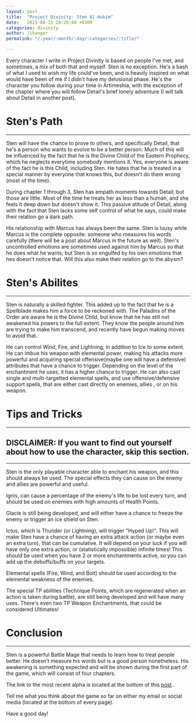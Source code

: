 ```yaml
---
layout: post
title:  "Project Divinity: Sten Al-Hukim"
date:   2021-08-15 20:26:08 +0300
categories: divinity
author: Jihanger
permalink: "/:year/:month/:day/:categories/:title/"

---
```


Every character I write in Project Divinity is based on people I've met, and sometimes, a mix of both that and myself. Sten is no exception. He's a bash of what I used to wish my life could've been, and is heavily inspired on what would have been of me if I didn't have my delusional phase. He's the character you follow during your time in Artimeshia, with the exception of the chapter where you will follow Detail's brief lonely adventure (I will talk about Detail in another post).

<h1>Sten's Path</h1>
<hr>
Sten will have the chance to prove to others, and specifically Detail, that he's a person who wants to evolve to be a better person. Much of this will be influenced by the fact that he is the Divine Child of the Eastern Prophecy, which he neglects everytime somebody mentions it. Yes, everyone is aware of the fact he is this Child, including Sten. He hates that he is treated in a special manner by everyone that knows this, but doesn't do them wrong (most of the time).

During chapter 1 through 3, Sten has empath moments towards Detail, but those are little. Most of the time he treats her as less than a human, and she feels it deep down but doesn't show it. This passive atitude of Detail, along with the fact that Sten lacks some self control of what he says, could make their relation go a dark path.

His relationship with Marcus has always been the same. Sten is lousy while Marcus is the complete opposite: someone who measures his words carefully (there will be a post about Marcus in the future as well). Sten's uncontrolled emotions are sometimes used against him by Marcus so that he does what he wants, but Sten is so engulfed by his own emotions that hes doesn't notice that. Will this also make their relation go to the abysm?

<h1>Sten's Abilites</h1>
<hr>
Sten is naturally a skilled fighter. This added up to the fact that he is a Spellblade makes him a force to be reckoned with. The Paladins of the Order are aware he is the Divine Child, but know that he has still not awakened his powers to the full extent. They know the people around him are trying to make him transcend, and recently have begun making moves to avoid that.

He can control Wind, Fire, and Lightning, in addition to Ice to some extent. He can imbue his weapon with elemental power, making his attacks more powerful and acquiring special offensive(maybe one will have a defensive) attributes that have a chance to trigger. Depending on the level of the enchantment he uses, it has a higher chance to trigger. He can also cast single and multi-targetted elemental spells, and use offensive/defensive support spells, that are either cast directly on enemies, allies , or on his weapon.

<h1>Tips and Tricks</h1>
<hr>
<h2>DISCLAIMER: If you want to find out yourself about how to use the character, skip this section.</h2>
<hr>
Sten is the only playable character able to enchant his weapon, and this should always be used. The special effects they can cause on the enemy and allies are powerful and useful.

Ignis, can cause a percentage of the enemy's life to be lost every turn, and should be used on enemies with high amounts of Health Points.

Glacie is still being developed, and will either have a chance to freeze the enemy or trigger an ice shield on Sten.

Ictus, which is Thunder (or Lightning), will trigger "Hyped Up!". This will make Sten have a chance of having an extra attack action (or maybe even an extra turn), that can be cumulative. It will depend on your luck if you will have only one extra action, or (statistically impossible) infinite times! This should be used when you have 2 or more enchantments active, so you can add up the debuffs/buffs on your targets.

Elemental spells (Fire, Wind, and Bolt) should be used according to the elemental weakness of the enemies.

The special TP abilities (Technique Points, which are regenerated when an action is taken during battle), are still being developed and will have many uses. There's even two TP Weapon Enchantments, that could be considered Ultimates!

<h1>Conclusion</h1>
<hr>
Sten is a powerful Battle Mage that needs to learn how to treat people better. He doesn't measure his words but is a good person nonetheless. His awakening is something expected and will be shown during the first part of the game, which will consist of four chapters.

The link to the most recent alpha is located at the bottom of this <a href="https://psych8tic.github.io/utopian_orbit_blog/2021/08/13/divinity/Project-Divinity-Introduction/">post</a> .

Tell me what you think about the game so far on either my email or social media (located at the bottom of every page).

Have a good day!
